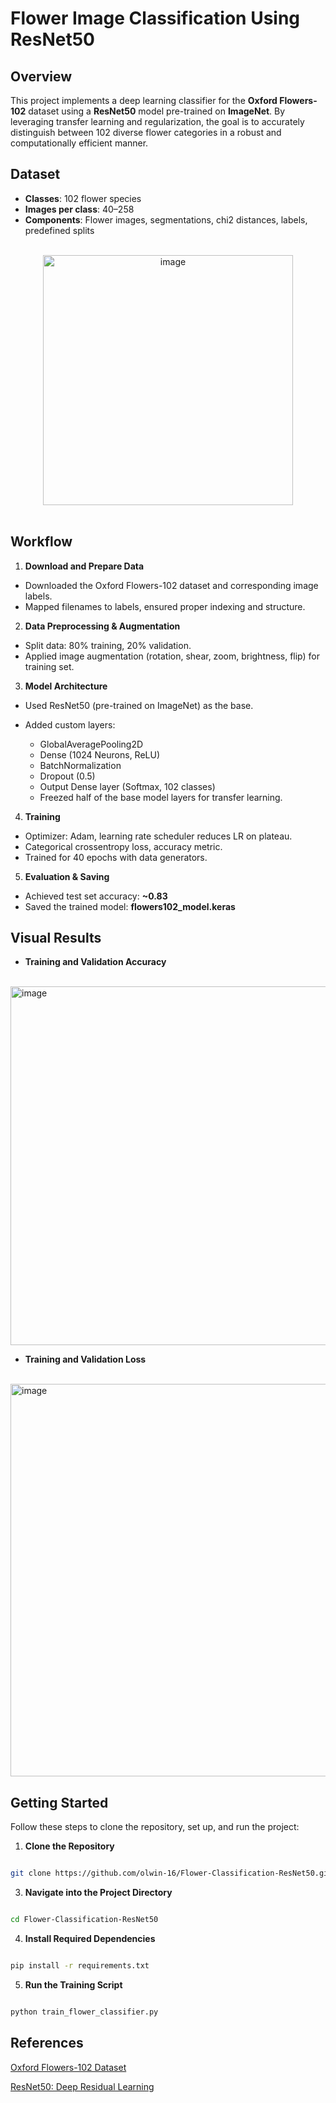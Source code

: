 # **Flower Image Classification Using ResNet50**

## **Overview**

This project implements a deep learning classifier for the **Oxford Flowers-102** dataset using a **ResNet50** model pre-trained on **ImageNet**. By leveraging transfer learning and regularization, the goal is to accurately distinguish between 102 diverse flower categories in a robust and computationally efficient manner.

## **Dataset**

- **Classes**: 102 flower species
- **Images per class**: 40–258
- **Components**: Flower images, segmentations, chi2 distances, labels, predefined splits

<br>
<div align="center">
  <img width="400" alt="image" src="https://github.com/user-attachments/assets/080a9780-4419-44ff-afc0-7333e5ff43c5" />
</div>
<br>

## **Workflow**

1. **Download and Prepare Data**
- Downloaded the Oxford Flowers-102 dataset and corresponding image labels.
- Mapped filenames to labels, ensured proper indexing and structure.

2. **Data Preprocessing & Augmentation**
   
- Split data: 80% training, 20% validation.
- Applied image augmentation (rotation, shear, zoom, brightness, flip) for training set.

3. **Model Architecture**
   
- Used ResNet50 (pre-trained on ImageNet) as the base.
- Added custom layers:
  
  - GlobalAveragePooling2D
  - Dense (1024 Neurons, ReLU)
  - BatchNormalization
  - Dropout (0.5)
  - Output Dense layer (Softmax, 102 classes)
  - Freezed half of the base model layers for transfer learning.

4. **Training**
   
- Optimizer: Adam, learning rate scheduler reduces LR on plateau.
- Categorical crossentropy loss, accuracy metric.
- Trained for 40 epochs with data generators.

5. **Evaluation & Saving**
   
- Achieved test set accuracy: **~0.83**
- Saved the trained model: **flowers102_model.keras**

## **Visual Results**

- **Training and Validation Accuracy**
  
<br>
<img width="748" height="574" alt="image" src="https://github.com/user-attachments/assets/f9828ed2-bd1e-4b58-8964-a2670f6face5" />
<br>

- **Training and Validation Loss**
  
<br>
<img width="762" height="628" alt="image" src="https://github.com/user-attachments/assets/ce9080ba-d74a-4413-b195-5a0feb49c2b3" />
<br>

## **Getting Started**

Follow these steps to clone the repository, set up, and run the project:

1. **Clone the Repository**
   
```bash

git clone https://github.com/olwin-16/Flower-Classification-ResNet50.git

```

3. **Navigate into the Project Directory**
   
```bash

cd Flower-Classification-ResNet50

```

4. **Install Required Dependencies**
   
```bash

pip install -r requirements.txt

```

5. **Run the Training Script**
   
```bash

python train_flower_classifier.py

```
## References

[Oxford Flowers-102 Dataset](https://www.robots.ox.ac.uk/~vgg/data/flowers/102/)

[ResNet50: Deep Residual Learning](https://arxiv.org/abs/1512.03385)

